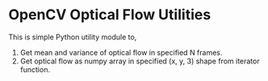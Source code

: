 # OpenCV Optical Flow Utilities

This is simple Python utility module to,

1. Get mean and variance of optical flow in specified N frames.
2. Get optical flow as numpy array in specified (x, y, 3) shape from iterator function.

